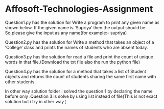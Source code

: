 # Affosoft-Technologies-Assignment

Question1.py has the solution for Write a program to print any given name as shown below.
If the given name is ‘Supriya’ then the output should be . So,please give the input as any name(for example:- supriya)

Question2.py has the solution for Write a method that takes an object of a ‘College’ class and prints the names of students
who are absent today.


Question3.py has the solution for read a file and print the count of unique words in that file.(Download the txt file also the run the python file)                                                                                                                               
      
Question4.py has the solution for a method that takes a list of Student objects and returns the count of students
sharing the same first name with other students. 
      
      
      
In other way solution folder i solved the question 1 by declaring the name before only .Question 3  is solve by using list instead of file(This is not exact solution but i try in other way )     
      
      
      
